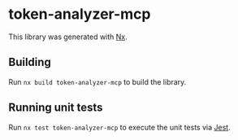 # token-analyzer-mcp

This library was generated with [Nx](https://nx.dev).

## Building

Run `nx build token-analyzer-mcp` to build the library.

## Running unit tests

Run `nx test token-analyzer-mcp` to execute the unit tests via [Jest](https://jestjs.io).
